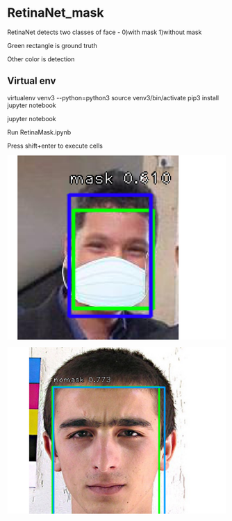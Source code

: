 # RetinaNet_mask
RetinaNet detects two classes of face - 0)with mask 1)without mask

Green rectangle is ground truth

Other color is detection

## Virtual env
virtualenv venv3 --python=python3
source venv3/bin/activate
pip3 install jupyter notebook

jupyter notebook

Run RetinaMask.ipynb

Press shift+enter to execute cells

![Face with mask](mask.png)

![No mask Face](nomask.png)



